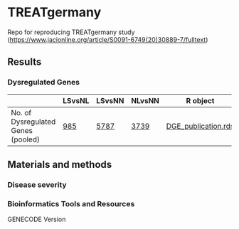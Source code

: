# TREATgermany
Repo for reproducing TREATgermany study (https://www.jacionline.org/article/S0091-6749(20)30889-7/fulltext)


## Results

### Dysregulated Genes
 <i> | LSvsNL | LSvsNN | NLvsNN | R object
--- | --- | --- | --- | ---
No. of Dysregulated Genes (pooled)| [985](data/DGE_list_publication/DGE_LSvsNL.xlsx) | [5787](data/DGE_list_publication/DGE_LSvsNN.xlsx) | [3739](data/DGE_list_publication/DGE_NLvsNN.xlsx) | [DGE_publication.rds](data/DGE_list_publication/DGE_publication.rds)


## Materials and methods


### Disease severity

### Bioinformatics Tools and Resources

GENECODE Version